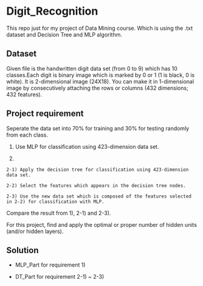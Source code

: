 # Digit_Recognition

This repo just for my project of Data Mining course. Which is using the .txt dataset and Decision Tree and MLP algorithm.

## Dataset

Given file is the handwritten digit data set (from 0 to 9) which has 10 classes.Each digit is binary image which is marked by 0 or 1 (1 is black, 0 is white). It is 2-dimensional image (24X18). You can make it in 1-dimensional image by consecutively attaching the rows or columns (432 dimensions; 432 features).

## Project requirement

Seperate the data set into 70% for training and 30% for testing randomly from each class.

1) Use MLP for classification using 423-dimension data set.

2)

    2-1) Apply the decision tree for classification using 423-dimension data set.
    
    2-2) Select the features which appears in the decision tree nodes.
    
    2-3) Use the new data set which is composed of the features selected in 2-2) for classification with MLP.

Compare the result from 1), 2-1) and 2-3).

For this project, find and apply the optimal or proper number of hidden units (and/or hidden layers).

## Solution

+ MLP_Part for requirement 1)

+ DT_Part for requirement 2-1) ~ 2-3)

